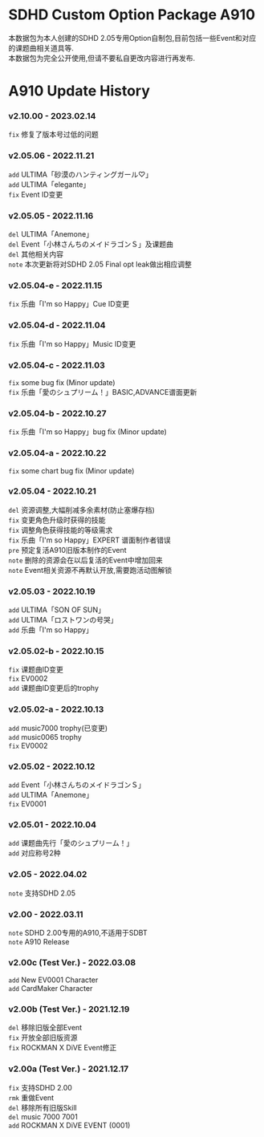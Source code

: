 # SDHD Custom Option Package A910
本数据包为本人创建的SDHD 2.05专用Option自制包,目前包括一些Event和对应的课题曲相关道具等.\
本数据包为完全公开使用,但请不要私自更改内容进行再发布.

# A910 Update History

### v2.10.00 - 2023.02.14
`fix` 修复了版本号过低的问题

### v2.05.06 - 2022.11.21
`add` ULTIMA「砂漠のハンティングガール♡」\
`add` ULTIMA「elegante」\
`fix` Event ID变更

### v2.05.05 - 2022.11.16
`del` ULTIMA「Anemone」\
`del` Event「小林さんちのメイドラゴンＳ」及课题曲\
`del` 其他相关内容\
`note` 本次更新将对SDHD 2.05 Final opt leak做出相应调整

### v2.05.04-e - 2022.11.15
`fix` 乐曲「I'm so Happy」Cue ID变更

### v2.05.04-d - 2022.11.04
`fix` 乐曲「I'm so Happy」Music ID变更

### v2.05.04-c - 2022.11.03
`fix` some bug fix (Minor update)\
`fix` 乐曲「愛のシュプリーム！」BASIC,ADVANCE谱面更新

### v2.05.04-b - 2022.10.27
`fix` 乐曲「I'm so Happy」bug fix (Minor update)

### v2.05.04-a - 2022.10.22
`fix` some chart bug fix (Minor update)

### v2.05.04 - 2022.10.21
`del` 资源调整,大幅削减多余素材(防止塞爆存档)\
`fix` 变更角色升级时获得的技能\
`fix` 调整角色获得技能的等级需求\
`fix` 乐曲「I'm so Happy」EXPERT 谱面制作者错误\
`pre` 预定复活A910旧版本制作的Event\
`note` 删除的资源会在以后复活的Event中增加回来\
`note` Event相关资源不再默认开放,需要跑活动图解锁

### v2.05.03 - 2022.10.19
`add` ULTIMA「SON OF SUN」\
`add` ULTIMA「ロストワンの号哭」\
`add` 乐曲「I'm so Happy」

### v2.05.02-b - 2022.10.15
`fix` 课题曲ID变更\
`fix`  EV0002\
`add`  课题曲ID变更后的trophy

### v2.05.02-a - 2022.10.13
`add`  music7000 trophy(已变更)\
`add`  music0065 trophy\
`fix`  EV0002

### v2.05.02 - 2022.10.12
`add`  Event「小林さんちのメイドラゴンＳ」\
`add`  ULTIMA「Anemone」\
`fix`  EV0001

### v2.05.01 - 2022.10.04
`add`  课题曲先行「愛のシュプリーム！」\
`add`  对应称号2种

### v2.05 - 2022.04.02
`note` 支持SDHD 2.05

### v2.00 - 2022.03.11
`note` SDHD 2.00专用的A910,不适用于SDBT\
`note` A910 Release

### v2.00c (Test Ver.) - 2022.03.08
`add`  New EV0001 Character\
`add`  CardMaker Character

### v2.00b (Test Ver.) - 2021.12.19
`del`  移除旧版全部Event\
`fix` 开放全部旧版资源\
`fix`  ROCKMAN X DiVE Event修正

### v2.00a (Test Ver.) - 2021.12.17
`fix`  支持SDHD 2.00\
`rmk`  重做Event\
`del`  移除所有旧版Skill\
`del`  music 7000 7001\
`add`  ROCKMAN X DiVE EVENT (0001)
